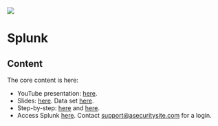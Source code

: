 <img src="https://github.com/billbuchanan/csn09112/blob/master/zadditional/top_csn09112.png"/>

# Splunk

## Content
The core content is here:

* YouTube presentation: [here](https://youtu.be/MYg1dhp1rzo).
* Slides: [here](https://asecuritysite.com/public/ch13_splunk_ml.ppsx). Data set [here](https://repl.it/@billbuchanan/deleteme#main.py).
* Step-by-step: [here](https://asecuritysite.com/public/ml.pdf) and [here](https://asecuritysite.com/public/ch13_tut01.pdf).
* Access Splunk [here](https://asecuritysite.com:8443/). Contact support@asecuritysite.com for a login.




